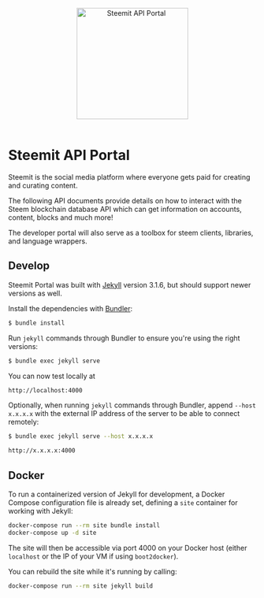 <p align="center">
  <img src="https://raw.githubusercontent.com/steemit/devportal/master/images/steemdev.png" alt="Steemit API Portal" width="226">
  <br>
  <br>

</p>

# Steemit API Portal

Steemit is the social media platform where everyone gets paid for creating and curating content.

The following API documents provide details on how to interact with the Steem blockchain database API which can get information on accounts, content, blocks and much more!

The developer portal will also serve as a toolbox for steem clients, libraries, and language wrappers.

## Develop

Steemit Portal was built with [Jekyll](http://jekyllrb.com/) version 3.1.6, but should support newer versions as well.

Install the dependencies with [Bundler](http://bundler.io/):

~~~bash
$ bundle install
~~~

Run `jekyll` commands through Bundler to ensure you're using the right versions:

~~~bash
$ bundle exec jekyll serve
~~~

You can now test locally at
~~~bash
http://localhost:4000
~~~

Optionally, when running `jekyll` commands through Bundler, append `--host x.x.x.x` with the external IP address of the server to be able to connect remotely:
~~~bash
$ bundle exec jekyll serve --host x.x.x.x
~~~
~~~bash
http://x.x.x.x:4000
~~~


## Docker
To run a containerized version of Jekyll for development, a Docker Compose configuration file is already set, defining a `site` container for working with Jekyll:

~~~bash
docker-compose run --rm site bundle install
docker-compose up -d site
~~~

The site will then be accessible via port 4000 on your Docker host (either `localhost` or the IP of your VM if using `boot2docker`).

You can rebuild the site while it's running by calling:

~~~bash
docker-compose run --rm site jekyll build
~~~
